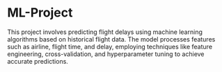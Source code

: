 # ML-Project
This project involves predicting flight delays using machine learning algorithms based on historical flight data. The model processes features such as airline, flight time, and delay, employing techniques like feature engineering, cross-validation, and hyperparameter tuning to achieve accurate predictions.
